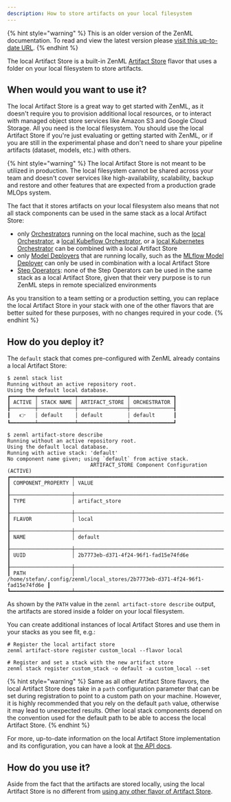 ```yaml
---
description: How to store artifacts on your local filesystem
---
```


{% hint style="warning" %}
This is an older version of the ZenML documentation. To read and view the latest version please [visit this up-to-date URL](https://docs.zenml.io).
{% endhint %}


The local Artifact Store is a built-in ZenML [Artifact Store](./artifact-stores.md)
flavor that uses a folder on your local filesystem to store artifacts.

## When would you want to use it?

The local Artifact Store is a great way to get started with ZenML, as it doesn't
require you to provision additional local resources, or to interact with managed
object store services like Amazon S3 and Google Cloud Storage. All you need is
the local filesystem. You should use the local Artifact Store if you're just
evaluating or getting started with ZenML, or if you are still in the
experimental phase and don't need to share your pipeline artifacts (dataset,
models, etc.) with others.

{% hint style="warning" %}
The local Artifact Store is not meant to be utilized in production. The local
filesystem cannot be shared across your team and doesn't cover services like
high-availability, scalability, backup and restore and other features that are
expected from a production grade MLOps system.

The fact that it stores artifacts on your local filesystem also means that not
all stack components can be used in the same stack as a local Artifact Store:

* only [Orchestrators](../orchestrators/orchestrators.md) running on the local
machine, such as the [local Orchestrator](../orchestrators/local.md),
a [local Kubeflow Orchestrator](../orchestrators/kubeflow.md), or a
[local Kubernetes Orchestrator](../orchestrators/kubernetes.md) can be combined
with a local Artifact Store
* only [Model Deployers](../model-deployers/model-deployers.md) that are running
locally, such as the [MLflow Model Deployer](../model-deployers/mlflow.md)
can only be used in combination with a local Artifact Store
* [Step Operators](../step-operators/step-operators.md): none of the Step Operators can be used
in the same stack as a local Artifact Store, given that their very purpose is
to run ZenML steps in remote specialized environments

As you transition to a team setting or a production setting, you can replace the
local Artifact Store in your stack with one of the other flavors that are
better suited for these purposes, with no changes required in your code.
{% endhint %}

## How do you deploy it?

The `default` stack that comes pre-configured with ZenML already contains a
local Artifact Store:

```
$ zenml stack list
Running without an active repository root.
Using the default local database.
┏━━━━━━━━┯━━━━━━━━━━━━┯━━━━━━━━━━━━━━━━┯━━━━━━━━━━━━━━┓
┃ ACTIVE │ STACK NAME │ ARTIFACT_STORE │ ORCHESTRATOR ┃
┠────────┼────────────┼────────────────┼──────────────┨
┃   👉   │ default    │ default        │ default      ┃
┗━━━━━━━━┷━━━━━━━━━━━━┷━━━━━━━━━━━━━━━━┷━━━━━━━━━━━━━━┛

$ zenml artifact-store describe
Running without an active repository root.
Using the default local database.
Running with active stack: 'default'
No component name given; using `default` from active stack.
                           ARTIFACT_STORE Component Configuration (ACTIVE)                           
┏━━━━━━━━━━━━━━━━━━━━┯━━━━━━━━━━━━━━━━━━━━━━━━━━━━━━━━━━━━━━━━━━━━━━━━━━━━━━━━━━━━━━━━━━━━━━━━━━━━━━┓
┃ COMPONENT_PROPERTY │ VALUE                                                                        ┃
┠────────────────────┼──────────────────────────────────────────────────────────────────────────────┨
┃ TYPE               │ artifact_store                                                               ┃
┠────────────────────┼──────────────────────────────────────────────────────────────────────────────┨
┃ FLAVOR             │ local                                                                        ┃
┠────────────────────┼──────────────────────────────────────────────────────────────────────────────┨
┃ NAME               │ default                                                                      ┃
┠────────────────────┼──────────────────────────────────────────────────────────────────────────────┨
┃ UUID               │ 2b7773eb-d371-4f24-96f1-fad15e74fd6e                                         ┃
┠────────────────────┼──────────────────────────────────────────────────────────────────────────────┨
┃ PATH               │ /home/stefan/.config/zenml/local_stores/2b7773eb-d371-4f24-96f1-fad15e74fd6e ┃
┗━━━━━━━━━━━━━━━━━━━━┷━━━━━━━━━━━━━━━━━━━━━━━━━━━━━━━━━━━━━━━━━━━━━━━━━━━━━━━━━━━━━━━━━━━━━━━━━━━━━━┛
```

As shown by the `PATH` value in the `zenml artifact-store describe` output, the
artifacts are stored inside a folder on your local filesystem.

You can create additional instances of local Artifact Stores and use them in
your stacks as you see fit, e.g.:

```shell
# Register the local artifact store
zenml artifact-store register custom_local --flavor local

# Register and set a stack with the new artifact store
zenml stack register custom_stack -o default -a custom_local --set
```

{% hint style="warning" %}
Same as all other Artifact Store flavors, the local Artifact Store does take in
a `path` configuration parameter that can be set during registration to point to
a custom path on your machine. However, it is highly recommended that you rely
on the default `path` value, otherwise it may lead to unexpected results.
Other local stack components depend on the convention used for the default path
to be able to access the local Artifact Store.
{% endhint %}

For more, up-to-date information on the local Artifact Store implementation and
its configuration, you can have a look at [the API docs](https://apidocs.zenml.io/latest/core_code_docs/core-artifact_stores/#zenml.artifact_stores.local_artifact_store). 

## How do you use it?

Aside from the fact that the artifacts are stored locally, using the local
Artifact Store is no different from [using any other flavor of Artifact Store](./artifact-stores.md#how-to-use-it).

